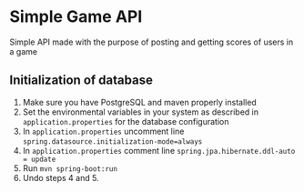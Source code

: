 # Simple Game API

Simple API made with the purpose of posting and getting scores of users in a game

## Initialization of database

1. Make sure you have PostgreSQL and maven properly installed
2. Set the environmental variables in your system as described in ``application.properties`` for the database configuration
3. In ``application.properties`` uncomment line ``spring.datasource.initialization-mode=always``
4. In ``application.properties`` comment line ``spring.jpa.hibernate.ddl-auto = update``
5. Run ``mvn spring-boot:run``
6. Undo steps 4 and 5.

